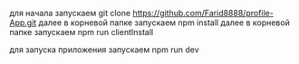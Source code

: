 для начала запускаем git clone https://github.com/Farid8888/profile-App.git
 далее в корневой папке запускаем npm install
 далее в корневой папке запускаем npm run clientInstall

 для запуска приложения запускаем npm run dev